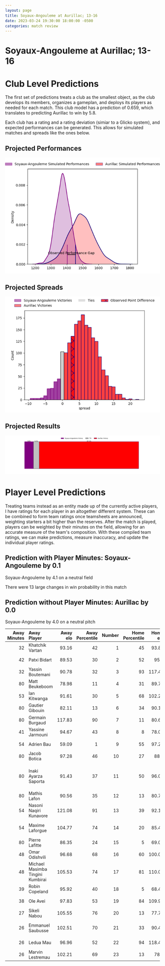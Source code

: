 ```yaml
---  
layout: page  
title: Soyaux-Angouleme at Aurillac; 13-16  
date: 2023-03-24 19:30:00 18:00:00 -0500  
categories: match review  
---
```

# Soyaux-Angouleme at Aurillac; 13-16

# Club Level Predictions


The first set of predictions treats a club as the smallest object, as the club develops its members, organizes a gameplan, and deploys its players as needed for each match. This club model has a prediction of 0.659, which translates to predicting Aurillac to win by 5.8.

Each club has a rating and a rating deviation (simiar to a Glicko system), and expected performances can be generated. This allows for simulated matches and spreads like the ones below.
## Projected Performances


![Projected Performances](plots/performances_2023-03-24-Aurillac-Soyaux-Angouleme.png)
## Projected Spreads


![Projected Spreads](plots/spreads_2023-03-24-Aurillac-Soyaux-Angouleme.png)
## Projected Results


![Projected Results](plots/resultbar_2023-03-24-Aurillac-Soyaux-Angouleme.png)
# Player Level Predictions


Treating teams instead as an entity made up of the currently active players, I have ratings for each player in an altogether different system. These can be combined to form team ratings once teamsheets are announced, weighting starters a bit higher than the reserves. After the match is played, players can be weighted by their minutes on the field, allowing for an accurate measure of the team's composition. With these compiled team ratings, we can make predictions, measure inaccuracy, and update the individual player ratings.
## Prediction with Player Minutes: Soyaux-Angouleme by 0.1


Soyaux-Angouleme by 4.1 on a neutral field

There were 13 large changes in win probability in this match
## Prediction without Player Minutes: Aurillac by 0.0


Soyaux-Angouleme by 4.0 on a neutral pitch



|   Away Minutes | Away Player                      |   Away elo |   Away Percentile |   Number |   Home Percentile |   Home elo | Home Player                           |   Home Minutes |
|---------------:|:---------------------------------|-----------:|------------------:|---------:|------------------:|-----------:|:--------------------------------------|---------------:|
|             32 | Khatchik Vartan                  |      93.16 |                42 |        1 |                45 |      93.88 | Robert Rodgers                        |             52 |
|             42 | Patxi Bidart                     |      89.53 |                30 |        2 |                52 |      95.5  | Adrian Smith                          |             56 |
|             32 | Yassin Boutemani                 |      90.78 |                32 |        3 |                93 |     117.47 | Giorgi Kartvelishvili                 |             68 |
|             80 | Matt Beukeboom                   |      78.98 |                11 |        4 |                31 |      89.71 | Martial Rolland                       |             80 |
|             53 | Ian Kitwanga                     |      91.61 |                30 |        5 |                68 |     102.26 | Cam Dodson                            |             52 |
|             80 | Gautier Gibouin                  |      82.11 |                13 |        6 |                34 |      90.18 | Eoghan Masterson                      |             80 |
|             80 | Germain Burgaud                  |     117.83 |                90 |        7 |                11 |      80.69 | Théo Cambon                           |             52 |
|             41 | Yassine Jarmouni                 |      94.67 |                43 |        8 |                 8 |      78.05 | Latuka Maituku                        |             47 |
|             54 | Adrien Bau                       |      59.09 |                 1 |        9 |                55 |      97.27 | David Delarue                         |             51 |
|             80 | Jacob Botica                     |      97.28 |                46 |       10 |                27 |      88.8  | Antoine Aucagne                       |             80 |
|             80 | Inaki Ayarza Saporta             |      91.43 |                37 |       11 |                50 |      96.03 | Adriaan Jocobus van der Berg Coertzen |             80 |
|             80 | Mathis Lafon                     |      90.56 |                35 |       12 |                13 |      80.77 | Christa Powell                        |             80 |
|             54 | Nasoni Naqiri Kunavore           |     121.08 |                91 |       13 |                39 |      92.16 | Jimmy Yobo                            |             80 |
|             54 | Maxime Laforgue                  |     104.77 |                74 |       14 |                20 |      85.44 | Jordon Janse Van Rensburg             |             80 |
|             80 | Pierre Lafitte                   |      86.35 |                24 |       15 |                 5 |      69.04 | Anderson Neisen                       |             47 |
|             48 | Omar Odishvili                   |      96.68 |                68 |       16 |                60 |     100.01 | Didier Tison                          |             33 |
|             48 | Michael Masimba Tingini Kumbirai |     105.53 |                74 |       17 |                81 |     110.04 | Marc Palmier                          |             33 |
|             39 | Robin Copeland                   |      95.92 |                40 |       18 |                 5 |      68.45 | Hugo Bouyssou                         |             29 |
|             38 | Ole Avei                         |      97.83 |                53 |       19 |                84 |     109.96 | Alexandre Plantier                    |             28 |
|             27 | Sikeli Nabou                     |     105.55 |                76 |       20 |                13 |      77.76 | Maxime Profit                         |             28 |
|             26 | Emmanuel Saubusse                |     102.51 |                70 |       21 |                33 |      90.41 | Jean-Baptiste Singer                  |             28 |
|             26 | Ledua Mau                        |      96.96 |                52 |       22 |                94 |     118.41 | Luka Nioradze                         |             24 |
|             26 | Marvin Lestremau                 |     102.21 |                69 |       23 |                13 |      78.3  | Henzo Kiteau                          |             12 |


